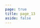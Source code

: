 ```yaml
---
page: true
title: page_13
aside: false
---
```

<script setup>
import Page from "./.vitepress/theme/components/Page.vue";
import { useData } from "vitepress";
const { theme } = useData();
const posts = theme.value.posts.slice(120,130)
</script>
<Page :posts="posts" :pageCurrent="13" :pagesNum="16" />